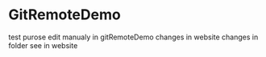 # GitRemoteDemo
test purose
edit manualy in gitRemoteDemo
changes in website
changes in folder see in website
